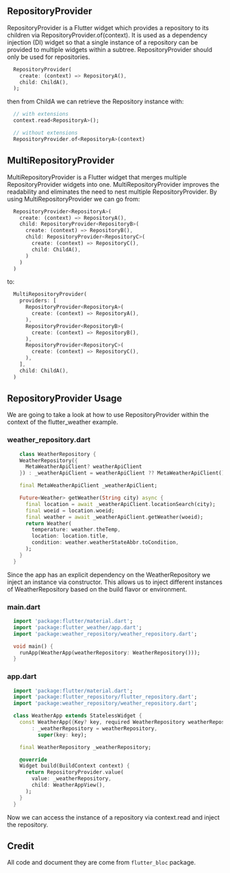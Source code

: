 <!-- 
This README describes the package. If you publish this package to pub.dev,
this README's contents appear on the landing page for your package.

For information about how to write a good package README, see the guide for
[writing package pages](https://dart.dev/guides/libraries/writing-package-pages). 

For general information about developing packages, see the Dart guide for
[creating packages](https://dart.dev/guides/libraries/create-library-packages)
and the Flutter guide for
[developing packages and plugins](https://flutter.dev/developing-packages). 
-->

## RepositoryProvider

RepositoryProvider is a Flutter widget which provides a repository to its children via
RepositoryProvider.of<T>(context). It is used as a dependency injection (DI) widget so that a single
instance of a repository can be provided to multiple widgets within a subtree. RepositoryProvider should only be used for repositories.

```dart
  RepositoryProvider(
    create: (context) => RepositoryA(),
    child: ChildA(),
  );
```
then from ChildA we can retrieve the Repository instance with:

```dart
  // with extensions
  context.read<RepositoryA>();

  // without extensions
  RepositoryProvider.of<RepositoryA>(context)
```
## MultiRepositoryProvider

MultiRepositoryProvider is a Flutter widget that merges multiple RepositoryProvider widgets into one. MultiRepositoryProvider improves the readability and eliminates the need to nest multiple RepositoryProvider. By using MultiRepositoryProvider we can go from:

```dart
  RepositoryProvider<RepositoryA>(
    create: (context) => RepositoryA(),
    child: RepositoryProvider<RepositoryB>(
      create: (context) => RepositoryB(),
      child: RepositoryProvider<RepositoryC>(
        create: (context) => RepositoryC(),
        child: ChildA(),
      )
    )
  )
```
  
to:

```dart
  MultiRepositoryProvider(
    providers: [
      RepositoryProvider<RepositoryA>(
        create: (context) => RepositoryA(),
      ),
      RepositoryProvider<RepositoryB>(
        create: (context) => RepositoryB(),
      ),
      RepositoryProvider<RepositoryC>(
        create: (context) => RepositoryC(),
      ),
    ],
    child: ChildA(),
  )
```

## RepositoryProvider Usage

We are going to take a look at how to use RepositoryProvider within the context of the flutter_weather example.
  
### weather_repository.dart
  
``` dart
    class WeatherRepository {
    WeatherRepository({
      MetaWeatherApiClient? weatherApiClient
    }) : _weatherApiClient = weatherApiClient ?? MetaWeatherApiClient();

    final MetaWeatherApiClient _weatherApiClient;

    Future<Weather> getWeather(String city) async {
      final location = await _weatherApiClient.locationSearch(city);
      final woeid = location.woeid;
      final weather = await _weatherApiClient.getWeather(woeid);
      return Weather(
        temperature: weather.theTemp,
        location: location.title,
        condition: weather.weatherStateAbbr.toCondition,
      );
    }
  }
```
Since the app has an explicit dependency on the WeatherRepository we inject an instance via constructor. This allows us to inject different instances of WeatherRepository based on the build flavor or environment.

### main.dart

``` dart
  import 'package:flutter/material.dart';
  import 'package:flutter_weather/app.dart';
  import 'package:weather_repository/weather_repository.dart';

  void main() {
    runApp(WeatherApp(weatherRepository: WeatherRepository()));
  }
```
  
### app.dart

``` dart
  import 'package:flutter/material.dart';
  import 'package:flutter_repository/flutter_repository.dart';
  import 'package:weather_repository/weather_repository.dart';

  class WeatherApp extends StatelessWidget {
    const WeatherApp({Key? key, required WeatherRepository weatherRepository})
        : _weatherRepository = weatherRepository,
          super(key: key);

    final WeatherRepository _weatherRepository;

    @override
    Widget build(BuildContext context) {
      return RepositoryProvider.value(
        value: _weatherRepository,
        child: WeatherAppView(),
      );
    }
  }
```
  
Now we can access the instance of a repository via context.read and inject the repository.
  
## Credit
  All code and document they are come from  `` flutter_bloc `` package.
